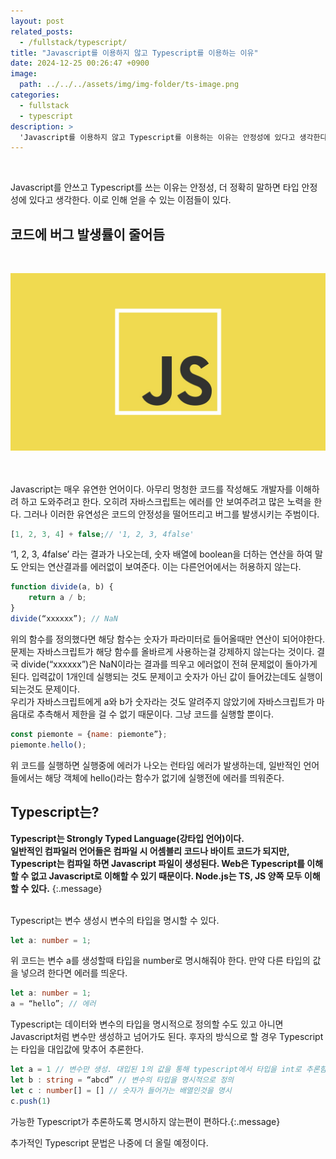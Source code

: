 ```yaml
---
layout: post
related_posts:
  - /fullstack/typescript/
title: "Javascript를 이용하지 않고 Typescript를 이용하는 이유"
date: 2024-12-25 00:26:47 +0900
image: 
  path: ../../../assets/img/img-folder/ts-image.png
categories:
  - fullstack
  - typescript
description: >
  'Javascript를 이용하지 않고 Typescript를 이용하는 이유는 안정성에 있다고 생각한다.'
---
```


<br>

Javascript를 안쓰고 Typescript를 쓰는 이유는 안정성, 더 정확히 말하면 타입 안정성에 있다고 생각한다. 이로 인해 얻을 수 있는 이점들이 있다.

## 코드에 버그 발생률이 줄어듬
<br>

![Javascript image](../../../assets/img/img-folder/js-img.jpg)

<br><br>
Javascript는 매우 유연한 언어이다. 아무리 멍청한 코드를 작성해도 개발자를 이해하려 하고 도와주려고 한다. 오히려 자바스크립트는 에러를 안 보여주려고 많은 노력을 한다. 그러나 이러한 유연성은 코드의 안정성을 떨어뜨리고 버그를 발생시키는 주범이다.

~~~js
[1, 2, 3, 4] + false;// '1, 2, 3, 4false'
~~~

‘1, 2, 3, 4false’ 라는 결과가 나오는데, 숫자 배열에 boolean을 더하는 연산을 하여 말도 안되는 연산결과를 에러없이 보여준다. 이는 다른언어에서는 허용하지 않는다.

~~~js
function divide(a, b) {
	return a / b;
}
divide(“xxxxxx”); // NaN
~~~
위의 함수를 정의했다면 해당 함수는 숫자가 파라미터로 들어올때만 연산이 되어야한다.<br>문제는 자바스크립트가 해당 함수를 올바르게 사용하는걸 강제하지 않는다는 것이다. 결국 divide(“xxxxxx”)은 NaN이라는 결과를 띄우고 에러없이 전혀 문제없이 돌아가게 된다. 입력값이 1개인데 실행되는 것도 문제이고 숫자가 아닌 값이 들어갔는데도 실행이 되는것도 문제이다.<br>
우리가 자바스크립트에게 a와 b가 숫자라는 것도 알려주지 않았기에 자바스크립트가 마음대로 추측해서 제한을 걸 수 없기 때문이다. 그냥 코드를 실행할 뿐이다.
~~~js
const piemonte = {name: piemonte”};
piemonte.hello();
~~~
위 코드를 실행하면 실행중에 에러가 나오는 런타임 에러가 발생하는데, 일반적인 언어들에서는 해당 객체에 hello()라는 함수가 없기에 실행전에 에러를 띄워준다.

## Typescript는?

**Typescript는 Strongly Typed Language(강타입 언어)이다. <br> 일반적인 컴파일러 언어들은 컴파일 시 어셈블리 코드나 바이트 코드가 되지만, Typescript는 컴파일 하면 Javascript 파일이 생성된다. Web은 Typescript를 이해할 수 없고 Javascript로 이해할 수 있기 때문이다. Node.js는 TS, JS 양쪽 모두 이해할 수 있다.**
{:.message}

<br>
Typescript는 변수 생성시 변수의 타입을 명시할 수 있다.

~~~ts
let a: number = 1;
~~~
위 코드는 변수 a를 생성할때 타입을 number로 명시해줘야 한다. 만약 다른 타입의 값을 넣으려 한다면 에러를 띄운다.
~~~ts
let a: number = 1;
a = “hello”; // 에러
~~~

Typescript는 데이터와 변수의 타입을 명시적으로 정의할 수도 있고 아니면 Javascript처럼 변수만 생성하고 넘어가도 된다. 후자의 방식으로 할 경우 Typescript는 타입을 대입값에 맞추어 추론한다.
~~~ts
let a = 1 // 변수만 생성. 대입된 1의 값을 통해 typescript에서 타입을 int로 추론함
let b : string = “abcd” // 변수의 타입을 명시적으로 정의
let c : number[] = [] // 숫자가 들어가는 배열인것을 명시
c.push(1)
~~~
가능한 Typescript가 추론하도록 명시하지 않는편이 편하다.{:.message}

추가적인 Typescript 문법은 나중에 더 올릴 예정이다.